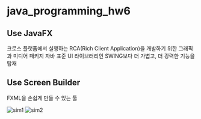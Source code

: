 # java_programming_hw6

## Use JavaFX

크로스 플랫폼에서 실행하는 RCA(Rich Client Application)을 개발하기 위한 그래픽과 미디어 패키지
자바 표준 UI 라이브러리인 SWING보다 더 가볍고, 더 강력한 기능을 탑재

## Use Screen Builder

FXML을 손쉽게 만들 수 있는 툴

![sim1](https://user-images.githubusercontent.com/55770836/76158083-453d9680-6155-11ea-9546-e9cae09577a2.PNG)
![sim2](https://user-images.githubusercontent.com/55770836/76158084-47075a00-6155-11ea-8082-5dffd3667bac.PNG)


